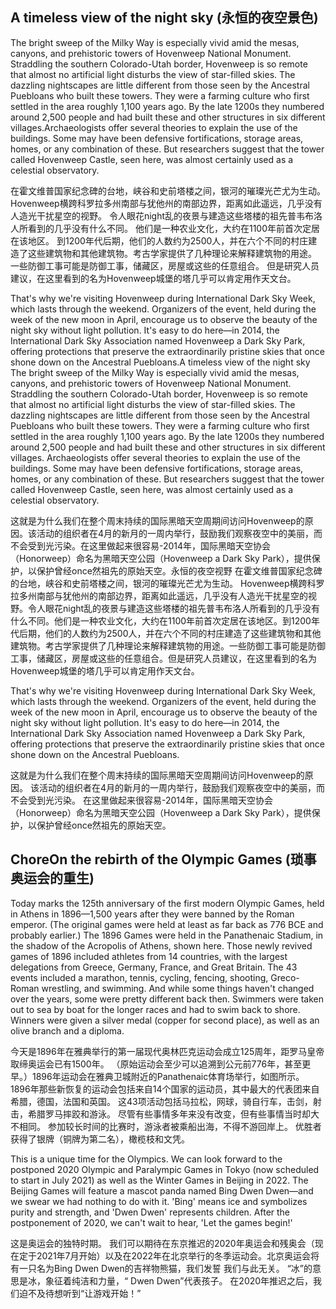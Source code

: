 ## A timeless view of the night sky (永恒的夜空景色)

The bright sweep of the Milky Way is especially vivid amid the mesas, canyons, and prehistoric towers of Hovenweep National Monument. Straddling the southern Colorado-Utah border, Hovenweep is so remote that almost no artificial light disturbs the view of star-filled skies. The dazzling nightscapes are little different from those seen by the Ancestral Puebloans who built these towers. They were a farming culture who first settled in the area roughly 1,100 years ago. By the late 1200s they numbered around 2,500 people and had built these and other structures in six different villages.Archaeologists offer several theories to explain the use of the buildings. Some may have been defensive fortifications, storage areas, homes, or any combination of these. But researchers suggest that the tower called Hovenweep Castle, seen here, was almost certainly used as a celestial observatory.

在霍文维普国家纪念碑的台地，峡谷和史前塔楼之间，银河的璀璨光芒尤为生动。 Hovenweep横跨科罗拉多州南部与犹他州的南部边界，距离如此遥远，几乎没有人造光干扰星空的视野。 令人眼花night乱的夜景与建造这些塔楼的祖先普韦布洛人所看到的几乎没有什么不同。 他们是一种农业文化，大约在1100年前首次定居在该地区。 到1200年代后期，他们的人数约为2500人，并在六个不同的村庄建造了这些建筑物和其他建筑物。考古学家提供了几种理论来解释建筑物的用途。 一些防御工事可能是防御工事，储藏区，房屋或这些的任意组合。 但是研究人员建议，在这里看到的名为Hovenweep城堡的塔几乎可以肯定用作天文台。

That's why we're visiting Hovenweep during International Dark Sky Week, which lasts through the weekend. Organizers of the event, held during the week of the new moon in April, encourage us to observe the beauty of the night sky without light pollution. It's easy to do here—in 2014, the International Dark Sky Association named Hovenweep a Dark Sky Park, offering protections that preserve the extraordinarily pristine skies that once shone down on the Ancestral Puebloans.A timeless view of the night sky
The bright sweep of the Milky Way is especially vivid amid the mesas, canyons, and prehistoric towers of Hovenweep National Monument. Straddling the southern Colorado-Utah border, Hovenweep is so remote that almost no artificial light disturbs the view of star-filled skies. The dazzling nightscapes are little different from those seen by the Ancestral Puebloans who built these towers. They were a farming culture who first settled in the area roughly 1,100 years ago. By the late 1200s they numbered around 2,500 people and had built these and other structures in six different villages. Archaeologists offer several theories to explain the use of the buildings. Some may have been defensive fortifications, storage areas, homes, or any combination of these. But researchers suggest that the tower called Hovenweep Castle, seen here, was almost certainly used as a celestial observatory.

这就是为什么我们在整个周末持续的国际黑暗天空周期间访问Hovenweep的原因。该活动的组织者在4月的新月的一周内举行，鼓励我们观察夜空中的美丽，而不会受到光污染。在这里做起来很容易-2014年，国际黑暗天空协会（Honorweep）命名为黑暗天空公园（Hovenweep a Dark Sky Park），提供保护，以保护曾经once然祖先的原始天空。永恒的夜空视野
在霍文维普国家纪念碑的台地，峡谷和史前塔楼之间，银河的璀璨光芒尤为生动。 Hovenweep横跨科罗拉多州南部与犹他州的南部边界，距离如此遥远，几乎没有人造光干扰星空的视野。令人眼花night乱的夜景与建造这些塔楼的祖先普韦布洛人所看到的几乎没有什么不同。他们是一种农业文化，大约在1100年前首次定居在该地区。到1200年代后期，他们的人数约为2500人，并在六个不同的村庄建造了这些建筑物和其他建筑物。考古学家提供了几种理论来解释建筑物的用途。一些防御工事可能是防御工事，储藏区，房屋或这些的任意组合。但是研究人员建议，在这里看到的名为Hovenweep城堡的塔几乎可以肯定用作天文台。

That's why we're visiting Hovenweep during International Dark Sky Week, which lasts through the weekend. Organizers of the event, held during the week of the new moon in April, encourage us to observe the beauty of the night sky without light pollution. It's easy to do here—in 2014, the International Dark Sky Association named Hovenweep a Dark Sky Park, offering protections that preserve the extraordinarily pristine skies that once shone down on the Ancestral Puebloans.

这就是为什么我们在整个周末持续的国际黑暗天空周期间访问Hovenweep的原因。 该活动的组织者在4月的新月的一周内举行，鼓励我们观察夜空中的美丽，而不会受到光污染。 在这里做起来很容易-2014年，国际黑暗天空协会（Honorweep）命名为黑暗天空公园（Hovenweep a Dark Sky Park），提供保护，以保护曾经once然祖先的原始天空。

## ChoreOn the rebirth of the Olympic Games (琐事奥运会的重生)

Today marks the 125th anniversary of the first modern Olympic Games, held in Athens in 1896—1,500 years after they were banned by the Roman emperor. (The original games were held at least as far back as 776 BCE and probably earlier.) The 1896 Games were held in the Panathenaic Stadium, in the shadow of the Acropolis of Athens, shown here. Those newly revived games of 1896 included athletes from 14 countries, with the largest delegations from Greece, Germany, France, and Great Britain. The 43 events included a marathon, tennis, cycling, fencing, shooting, Greco-Roman wrestling, and swimming. And while some things haven't changed over the years, some were pretty different back then. Swimmers were taken out to sea by boat for the longer races and had to swim back to shore. Winners were given a silver medal (copper for second place), as well as an olive branch and a diploma.

今天是1896年在雅典举行的第一届现代奥林匹克运动会成立125周年，距罗马皇帝取缔奥运会已有1500年。 （原始运动会至少可以追溯到公元前776年，甚至更早。）1896年运动会在雅典卫城附近的Panathenaic体育场举行，如图所示。 1896年那些新恢复的运动会包括来自14个国家的运动员，其中最大的代表团来自希腊，德国，法国和英国。 这43项活动包括马拉松，网球，骑自行车，击剑，射击，希腊罗马摔跤和游泳。 尽管有些事情多年来没有改变，但有些事情当时却大不相同。 参加较长时间的比赛时，游泳者被乘船出海，不得不游回岸上。 优胜者获得了银牌（铜牌为第二名），橄榄枝和文凭。

This is a unique time for the Olympics. We can look forward to the postponed 2020 Olympic and Paralympic Games in Tokyo (now scheduled to start in July 2021) as well as the Winter Games in Beijing in 2022. The Beijing Games will feature a mascot panda named Bing Dwen Dwen—and we swear we had nothing to do with it. 'Bing' means ice and symbolizes purity and strength, and 'Dwen Dwen' represents children. After the postponement of 2020, we can't wait to hear, 'Let the games begin!'

这是奥运会的独特时期。 我们可以期待在东京推迟的2020年奥运会和残奥会（现在定于2021年7月开始）以及在2022年在北京举行的冬季运动会。北京奥运会将有一只名为Bing Dwen Dwen的吉祥物熊猫，我们发誓 我们与此无关。 “冰”的意思是冰，象征着纯洁和力量，“ Dwen Dwen”代表孩子。 在2020年推迟之后，我们迫不及待想听到“让游戏开始！”